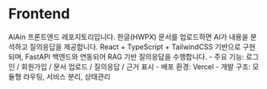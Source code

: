 # Frontend
AlAin 프론트엔드 레포지토리입니다. 한글(HWPX) 문서를 업로드하면 AI가 내용을 분석하고 질의응답을 제공합니다. React + TypeScript + TailwindCSS 기반으로 구현되며, FastAPI 백엔드와 연동되어 RAG 기반 질의응답을 수행합니다.  - 주요 기능: 로그인 / 회원가입 / 문서 업로드 / 질의응답 / 근거 표시 - 배포 환경: Vercel - 개발 구조: 모듈형 라우팅, 서비스 분리, 상태관리
